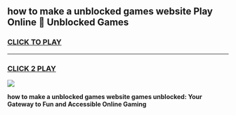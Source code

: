 
## how to make a unblocked games website Play Online 👋 Unblocked Games
<h3>
<a href="https://premium.freeplayer.one?title=how_to_make_a_unblocked_games_website&ref=19F">CLICK TO PLAY</a></h3>
<hr>

<h3>
<a href="https://premium.freeplayer.one?title=how_to_make_a_unblocked_games_website&ref=19F">CLICK 2 PLAY</a>
  
</h3>

<a href="https://premium.freeplayer.one?title=how_to_make_a_unblocked_games_website&ref=19F"><img src="https://clearcache.store/games.png"></a>


**how to make a unblocked games website games unblocked: Your Gateway to Fun and Accessible Online Gaming**
